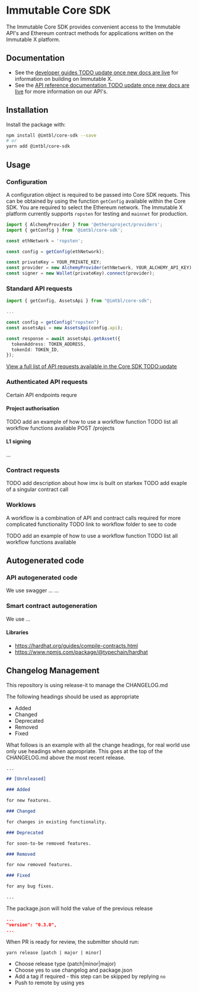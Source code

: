 # Immutable Core SDK

The Immutable Core SDK provides convenient access to the Immutable API's and Ethereum contract methods for applications written on the Immutable X platform.

## Documentation

- See the [developer guides TODO update once new docs are live](https://docs.x.immutable.com/docs) for information on building on Immutable X.
- See the [API reference documentation TODO update once new docs are live](https://docs.x.immutable.com/reference) for more information on our API's.

## Installation

Install the package with:

```sh
npm install @imtbl/core-sdk --save
# or
yarn add @imtbl/core-sdk
```

## Usage

### Configuration

A configuration object is required to be passed into Core SDK requets. This can be obtained by using the function `getConfig` available within the Core SDK. You are required to select the Ethereum network. The Immutable X platform currently supports `ropsten` for testing and `mainnet` for production.

```ts
import { AlchemyProvider } from '@ethersproject/providers';
import { getConfig } from '@imtbl/core-sdk';

const ethNetwork = 'ropsten';

const config = getConfig(ethNetwork);

const privateKey = YOUR_PRIVATE_KEY;
const provider = new AlchemyProvider(ethNetwork, YOUR_ALCHEMY_API_KEY);
const signer = new Wallet(privateKey).connect(provider);
```

### Standard API requests

```ts
import { getConfig, AssetsApi } from "@imtbl/core-sdk";

...

const config = getConfig("ropsten")
const assetsApi = new AssetsApi(config.api);

const response = await assetsApi.getAsset({
  tokenAddress: TOKEN_ADDRESS,
  tokenId: TOKEN_ID,
});
```

[View a full list of API requests available in the Core SDK TODO:update](https://docs.x.immutable.com/reference)

### Authenticated API requests

Certain API endpoints requre

#### Project authorisation

TODO add an example of how to use a workflow function
TODO list all workflow functions available
POST /projects

#### L1 signing

...

### Contract requests

TODO add description about how imx is built on starkex
TODO add exaple of a singular contract call

### Worklows

A workflow is a combination of API and contract calls required for more complicated functionality
TODO link to workflow folder to see to code

TODO add an example of how to use a workflow function
TODO list all workflow functions available

## Autogenerated code

### API autogenerated code

We use swagger ...
...

### Smart contract autogeneration

We use ...

#### Libraries

- https://hardhat.org/guides/compile-contracts.html
- https://www.npmjs.com/package/@typechain/hardhat

## Changelog Management

This repository is using release-it to manage the CHANGELOG.md

The following headings should be used as appropriate

- Added
- Changed
- Deprecated
- Removed
- Fixed

What follows is an example with all the change headings, for real world use only use headings when appropriate.
This goes at the top of the CHANGELOG.md above the most recent release.

```markdown
...

## [Unreleased]

### Added

for new features.

### Changed

for changes in existing functionality.

### Deprecated

for soon-to-be removed features.

### Removed

for now removed features.

### Fixed

for any bug fixes.

...
```

The package.json will hold the value of the previous release

```json
...
"version": "0.3.0",
...
```

When PR is ready for review, the submitter should run:

`yarn release [patch | major | minor]`

- Choose release type (patch|minor|major)
- Choose yes to use changelog and package.json
- Add a tag if required - this step can be skipped by replying `no`
- Push to remote by using yes
